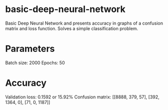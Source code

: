 # basic-deep-neural-network
Basic Deep Neural Network and presents accuracy in graphs of a confusion matrix and loss function. Solves a simple classification problem.

# Parameters
Batch size: 2000
Epochs: 50

# Accuracy
Validation loss: 0.1592 or 15.92%
Confusion matrix: [[8888, 379, 57], [392, 1364, 0], [71, 0, 1187]]
